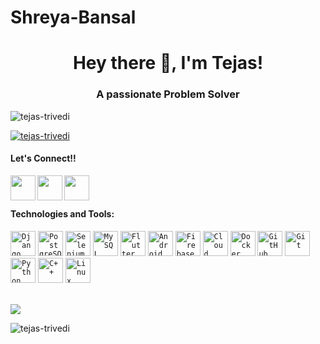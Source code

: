 # Shreya-Bansal

<h1 align="center">Hey there 👋, I'm Tejas!</h1>
<h3 align="center">A passionate Problem Solver</h3>

<p align="left"> <img src="https://komarev.com/ghpvc/?username=tejas-trivedi&label=Profile%20views&color=0e75b6&style=flat" alt="tejas-trivedi" /> </p>


<p align="left"> <a href="https://github.com/ryo-ma/github-profile-trophy"><img src="https://github-profile-trophy.vercel.app/?username=tejas-trivedi&theme=flat&margin-w=15&margin-h=15&title=MultiLanguage,Commit,Repositories,PullRequest,Stars,Followers" alt="tejas-trivedi" /></a> </p>


#### Let's Connect!!
<a href="https://www.linkedin.com/in/tejas-trivedi-02b991194/">
  <img align="left" width="40px" src="https://img.icons8.com/fluent/48/000000/linkedin.png" />
</a>
<a href = "mailto: tejas.99.dev@gmail.com">
  <img align="left" width="40px" src="https://img.icons8.com/color/48/000000/gmail.png" />
</a>
<a href="https://www.instagram.com/tejastrivedi_/">
  <img align="left" width="40px" src="https://img.icons8.com/fluent/48/000000/instagram-new.png" />
</a>

</br></br>

#### Technologies and Tools:
<code><img width="40px" src="https://img.icons8.com/color/2x/django.png" title="Django REST"/></code>
<code><img width="40px" src="https://img.icons8.com/color/2x/postgresql.png" title="PostgreSQL"/></code>
<code><img width="40px" src="https://img.icons8.com/color/2x/selenium.png" title="Selenium"/></code>
<code><img width="40px" src="https://www.mysql.com/common/logos/logo-mysql-170x115.png" title="MySQL"/></code></code>
<code><img width="40px" src="https://img.icons8.com/color/2x/flutter.png" title="Flutter" /></code>
<code><img width="40px" src="https://img.icons8.com/fluent/96/android-os.png" title="Android Development"/></code>
<code><img width="40px" src="https://img.icons8.com/color/2x/firebase.png" title="Firebase"/></code></code>
<code><img width="40px" src="https://img.icons8.com/color/2x/cloud-firestore.png" title="Cloud Firestore"/></code>
<code><img width="40px" src="https://img.icons8.com/color/2x/docker.png" title="Docker"/></code>
<code><img width="40px" src="https://img.icons8.com/fluent/2x/github.png" title="GitHub"/></code>
<code><img width="40px" src="https://img.icons8.com/color/2x/git.png" title="Git"/></code>
<code><img width="40px" src="https://img.icons8.com/color/2x/python.png" title="Python"/></code>
<code><img width="40px" src="https://img.icons8.com/color/2x/c-plus-plus-logo.png" title="C++"/></code>
<code><img width="40px" src="https://img.icons8.com/color/2x/linux.png" title="Linux"/></code>

</br>

<img align="center" src="https://github-readme-stats.vercel.app/api/top-langs/?username=tejas-trivedi&hide=html&langs_count=6&count_private=true&exclude_repo=Future_Price_Prediction_of_Products,Machine_Learning_Basics,Financial_Analysis,Machine_Learning_Basic_models&layout=compact"/>

<p><img align="center" src="https://github-readme-streak-stats.herokuapp.com/?user=tejas-trivedi&" alt="tejas-trivedi" /></p>

</br>






<!--
**tejas-trivedi/tejas-trivedi** is a ✨ _special_ ✨ repository because its `README.md` (this file) appears on your GitHub profile.

Here are some ideas to get you started:

- 🔭 I’m currently working on ...
- 🌱 I’m currently learning ...
- 👯 I’m looking to collaborate on ...
- 🤔 I’m looking for help with ...
- 💬 Ask me about ...
- 📫 How to reach me: ...
- 😄 Pronouns: ...
- ⚡ Fun fact: ...
-->
